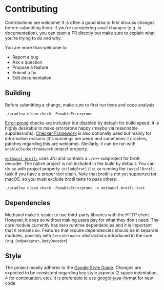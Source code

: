 # Contributing

Contributions are welcome! It is often a good idea to first discuss changes before
submitting them. If you're considering small changes (e.g. in documentation), you can open a
PR directly but make sure to explain what you're trying to do and why.

You are more than welcome to:

* Report a bug
* Ask a question
* Propose a feature
* Submit a fix
* Edit documentation

## Building

Before submitting a change, make sure to first run tests and code analysis. 

`./gradlew clean check -PenableErrorprone`

[Error-prone][errorprone] checks are included but disabled by default for build speed. It is
highly desirable to make errorprone happy (maybe via reasonable suppressions).
[Checker Framework][checker-framework] is also optionally used but mainly for informative 
reasons (it's warnings are weird and sometimes it crashes, patches regarding this are welcome).
Similarly, it can be run with `enableCheckerframework` project property.

[`methanol-brotli`][build-brotli] uses JNI and contains a `c/c++` subproject for brotli 
decoder. The native project is not included in the build by default. You can do so with project
property `includeBrotliJni` or running the `installBrotli` task if you have a proper tool 
chain. Note that brotli is not yet supported for macOS, so you must exclude brotli tests to 
pass others:

`./gradlew clean check -PenableErrorprone -x methanol-brotli:test`

## Dependencies

Methanol make it easier to use third-party libraries with the HTTP client. However, it does so 
without making users pay for what they don't need. The core module currently has zero runtime 
dependencies and it is important that it remains so. Features that require dependencies 
should be in separate modules, possibly with `ServideLoader` abstractions introduced in the core
(e.g. `BodyAdapter`, `BodyDecoder`).

## Style

The project mostly adheres to the [Google Style Guide][google-style-guide]. Changes are
expected to be consistent regarding key style aspects (2 space indentation, 4 for continuation, 
etc). It is preferable to use [google-java-format][google-java-format] for new code.

[build-brotli]: <https://github.com/mizosoft/methanol/tree/master/methanol-brotli>
[errorprone]: <https://errorprone.info/>
[checker-framework]: <https://checkerframework.org/>
[google-brotli]: <https://github.com/google/brotli>
[google-style-guide]: <https://google.github.io/styleguide/javaguide.html>
[google-java-format]: <https://github.com/google/google-java-format>
